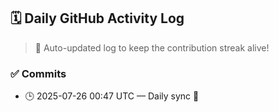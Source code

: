 ## 🗓️ Daily GitHub Activity Log

> 🤖 Auto-updated log to keep the contribution streak alive!

### ✅ Commits

- 🕒 2025-07-26 00:47 UTC — Daily sync 🌿

